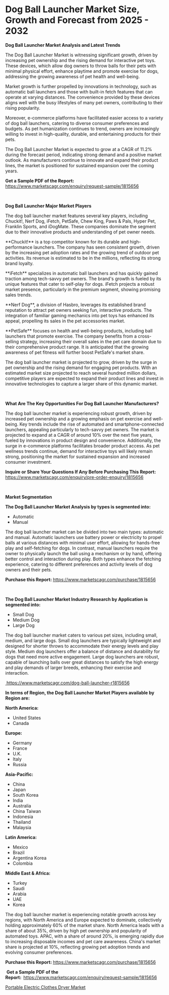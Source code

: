 <p><h1>Dog Ball Launcher Market Size, Growth and Forecast from 2025 - 2032</h1></p><p><strong>Dog Ball Launcher Market Analysis and Latest Trends</strong></p>
<p><p>The Dog Ball Launcher Market is witnessing significant growth, driven by increasing pet ownership and the rising demand for interactive pet toys. These devices, which allow dog owners to throw balls for their pets with minimal physical effort, enhance playtime and promote exercise for dogs, addressing the growing awareness of pet health and well-being. </p><p>Market growth is further propelled by innovations in technology, such as automatic ball launchers and those with built-in fetch features that can operate at varying distances. The convenience provided by these devices aligns well with the busy lifestyles of many pet owners, contributing to their rising popularity. </p><p>Moreover, e-commerce platforms have facilitated easier access to a variety of dog ball launchers, catering to diverse consumer preferences and budgets. As pet humanization continues to trend, owners are increasingly willing to invest in high-quality, durable, and entertaining products for their pets. </p><p>The Dog Ball Launcher Market is expected to grow at a CAGR of 11.2% during the forecast period, indicating strong demand and a positive market outlook. As manufacturers continue to innovate and expand their product lines, the market is positioned for sustained expansion over the coming years.</p></p>
<p><strong>Get a Sample PDF of the Report:&nbsp;</strong> <a href="https://www.marketscagr.com/enquiry/request-sample/1815656?utm_campaign=2339&utm_medium=2&utm_source=Github&utm_content=ia&utm_term=07022025&utm_id=dog-ball-launcher">https://www.marketscagr.com/enquiry/request-sample/1815656</a></p>
<p>&nbsp;</p>
<p><strong>Dog Ball Launcher Major Market Players</strong></p>
<p><p>The dog ball launcher market features several key players, including Chuckit!, Nerf Dog, iFetch, PetSafe, Chew King, Paws & Pals, Hyper Pet, Franklin Sports, and iDogMate. These companies dominate the segment due to their innovative products and understanding of pet owner needs.</p><p>**Chuckit!** is a top competitor known for its durable and high-performance launchers. The company has seen consistent growth, driven by the increasing pet adoption rates and the growing trend of outdoor pet activities. Its revenue is estimated to be in the millions, reflecting its strong brand loyalty.</p><p>**iFetch** specializes in automatic ball launchers and has quickly gained traction among tech-savvy pet owners. The brand's growth is fueled by its unique features that cater to self-play for dogs. iFetch projects a robust market presence, particularly in the premium segment, showing promising sales trends.</p><p>**Nerf Dog**, a division of Hasbro, leverages its established brand reputation to attract pet owners seeking fun, interactive products. The integration of familiar gaming mechanics into pet toys has enhanced its appeal, propelling its sales in the pet accessories market.</p><p>**PetSafe** focuses on health and well-being products, including ball launchers that promote exercise. The company benefits from a cross-selling strategy, increasing their overall sales in the pet care domain due to their comprehensive product range. It is anticipated that the growing awareness of pet fitness will further boost PetSafe's market share.</p><p>The dog ball launcher market is projected to grow, driven by the surge in pet ownership and the rising demand for engaging pet products. With an estimated market size projected to reach several hundred million dollars, competitive players are expected to expand their product lines and invest in innovative technologies to capture a larger share of this dynamic market.</p></p>
<p>&nbsp;</p>
<p><strong>What Are The Key Opportunities For Dog Ball Launcher Manufacturers?</strong></p>
<p><p>The dog ball launcher market is experiencing robust growth, driven by increased pet ownership and a growing emphasis on pet exercise and well-being. Key trends include the rise of automated and smartphone-connected launchers, appealing particularly to tech-savvy pet owners. The market is projected to expand at a CAGR of around 10% over the next five years, fueled by innovations in product design and convenience. Additionally, the surge in e-commerce platforms facilitates broader product access. As pet wellness trends continue, demand for interactive toys will likely remain strong, positioning the market for sustained expansion and increased consumer investment.</p></p>
<p><strong>Inquire or Share Your Questions If Any Before Purchasing This Report:</strong> <a href="https://www.marketscagr.com/enquiry/pre-order-enquiry/1815656?utm_campaign=2339&utm_medium=2&utm_source=Github&utm_content=ia&utm_term=07022025&utm_id=dog-ball-launcher">https://www.marketscagr.com/enquiry/pre-order-enquiry/1815656</a></p>
<p>&nbsp;</p>
<p><strong>Market Segmentation</strong></p>
<p><strong>The Dog Ball Launcher Market Analysis by types is segmented into:</strong></p>
<p><ul><li>Automatic</li><li>Manual</li></ul></p>
<p><p>The dog ball launcher market can be divided into two main types: automatic and manual. Automatic launchers use battery power or electricity to propel balls at various distances with minimal user effort, allowing for hands-free play and self-fetching for dogs. In contrast, manual launchers require the owner to physically launch the ball using a mechanism or by hand, offering better control and interaction during play. Both types enhance the fetching experience, catering to different preferences and activity levels of dog owners and their pets.</p></p>
<p><strong>Purchase this Report:&nbsp;</strong><a href="https://www.marketscagr.com/purchase/1815656?utm_campaign=2339&utm_medium=2&utm_source=Github&utm_content=ia&utm_term=07022025&utm_id=dog-ball-launcher">https://www.marketscagr.com/purchase/1815656</a></p>
<p>&nbsp;</p>
<p><strong>The Dog Ball Launcher Market Industry Research by Application is segmented into:</strong></p>
<p><ul><li>Small Dog</li><li>Medium Dog</li><li>Large Dog</li></ul></p>
<p><p>The dog ball launcher market caters to various pet sizes, including small, medium, and large dogs. Small dog launchers are typically lightweight and designed for shorter throws to accommodate their energy levels and play style. Medium dog launchers offer a balance of distance and durability for dogs that need more active engagement. Large dog launchers are robust, capable of launching balls over great distances to satisfy the high energy and play demands of larger breeds, enhancing their exercise and interaction.</p></p>
<p><a href="https://www.marketscagr.com/dog-ball-launcher-r1815656?utm_campaign=2339&utm_medium=2&utm_source=Github&utm_content=ia&utm_term=07022025&utm_id=dog-ball-launcher">&nbsp;https://www.marketscagr.com/dog-ball-launcher-r1815656</a></p>
<p><strong>In terms of Region, the Dog Ball Launcher Market Players available by Region are:</strong></p>
<p>
    <p> <strong> North America: </strong>
        <ul>
            <li>United States</li>
            <li>Canada</li>
        </ul>
        </p> 
    <p> <strong> Europe: </strong>
        <ul>
            <li>Germany</li>
            <li>France</li>
            <li>U.K.</li>
            <li>Italy</li>
            <li>Russia</li>
        </ul>
        </p> 
    <p> <strong> Asia-Pacific: </strong>
        <ul>
            <li>China</li>
            <li>Japan</li>
            <li>South Korea</li>
            <li>India</li>
            <li>Australia</li>
            <li>China Taiwan</li>
            <li>Indonesia</li>
            <li>Thailand</li>
            <li>Malaysia</li>
        </ul>
        </p> 
    <p> <strong> Latin America: </strong>
        <ul>
            <li>Mexico</li>
            <li>Brazil</li>
            <li>Argentina Korea</li>
            <li>Colombia</li>
        </ul>
        </p> 
    <p> <strong> Middle East & Africa: </strong>
        <ul>
            <li>Turkey</li>
            <li>Saudi</li>
            <li>Arabia</li>
            <li>UAE</li>
            <li>Korea</li>
        </ul>
    </p>
    </p>
<p><p>The dog ball launcher market is experiencing notable growth across key regions, with North America and Europe expected to dominate, collectively holding approximately 60% of the market share. North America leads with a share of about 35%, driven by high pet ownership and popularity of automated toys. APAC, with a share of around 20%, is emerging rapidly due to increasing disposable incomes and pet care awareness. China's market share is projected at 10%, reflecting growing pet adoption trends and evolving consumer preferences.</p></p>
<p><strong>Purchase this Report: </strong><a href="https://www.marketscagr.com/purchase/1815656?utm_campaign=2339&utm_medium=2&utm_source=Github&utm_content=ia&utm_term=07022025&utm_id=dog-ball-launcher">https://www.marketscagr.com/purchase/1815656</a></p>
<p>&nbsp;<strong>Get a Sample PDF of the Report:&nbsp;&nbsp;</strong><a href="https://www.marketscagr.com/enquiry/request-sample/1815656?utm_campaign=2339&utm_medium=2&utm_source=Github&utm_content=ia&utm_term=07022025&utm_id=dog-ball-launcher">https://www.marketscagr.com/enquiry/request-sample/1815656</a></p>
<p><strong></strong></p>
<p><p><a href="https://github.com/arnoldannice0/Market-Research-Report-List-1/blob/main/portable-electric-clothes-dryer-market.md?utm_campaign=2339&utm_medium=2&utm_source=Github&utm_content=ia&utm_term=07022025&utm_id=dog-ball-launcher">Portable Electric Clothes Dryer Market</a></p></p>